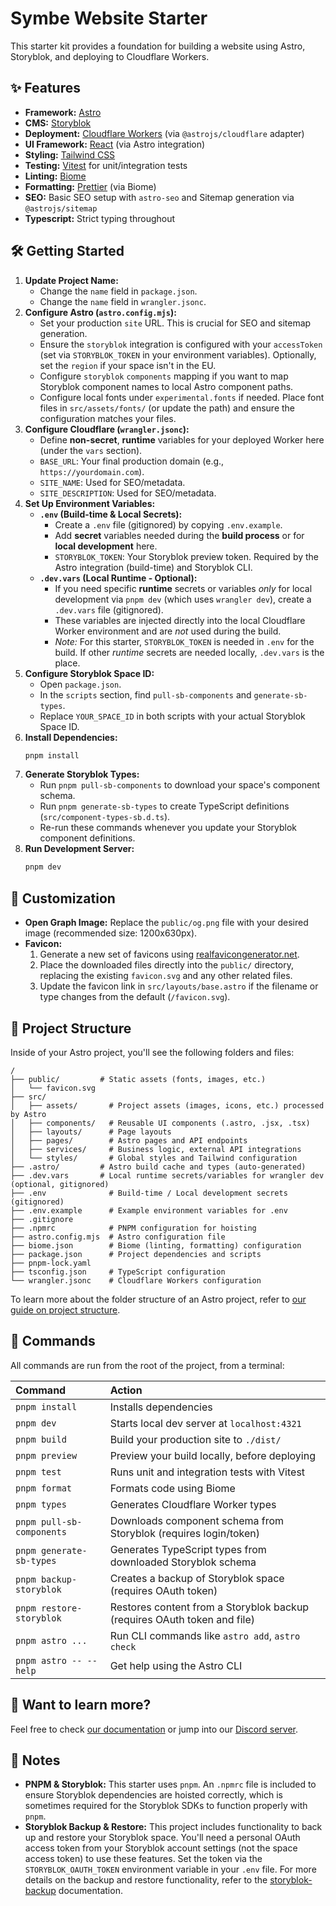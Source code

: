 # Symbe Website Starter

This starter kit provides a foundation for building a website using Astro, Storyblok, and deploying to Cloudflare Workers.

## ✨ Features

- **Framework:** [Astro](https://astro.build/)
- **CMS:** [Storyblok](https://www.storyblok.com/)
- **Deployment:** [Cloudflare Workers](https://workers.cloudflare.com/) (via `@astrojs/cloudflare` adapter)
- **UI Framework:** [React](https://react.dev/) (via Astro integration)
- **Styling:** [Tailwind CSS](https://tailwindcss.com/)
- **Testing:** [Vitest](https://vitest.dev/) for unit/integration tests
- **Linting:** [Biome](https://biomejs.dev/)
- **Formatting:** [Prettier](https://prettier.io/) (via Biome)
- **SEO:** Basic SEO setup with `astro-seo` and Sitemap generation via `@astrojs/sitemap`
- **Typescript:** Strict typing throughout

## 🛠️ Getting Started

1.  **Update Project Name:**
    - Change the `name` field in `package.json`.
    - Change the `name` field in `wrangler.jsonc`.
2.  **Configure Astro (`astro.config.mjs`):**
    - Set your production `site` URL. This is crucial for SEO and sitemap generation.
    - Ensure the `storyblok` integration is configured with your `accessToken` (set via `STORYBLOK_TOKEN` in your environment variables). Optionally, set the `region` if your space isn't in the EU.
    - Configure `storyblok` `components` mapping if you want to map Storyblok component names to local Astro component paths.
    - Configure local fonts under `experimental.fonts` if needed. Place font files in `src/assets/fonts/` (or update the path) and ensure the configuration matches your files.
3.  **Configure Cloudflare (`wrangler.jsonc`):**
    - Define **non-secret**, **runtime** variables for your deployed Worker here (under the `vars` section).
    - `BASE_URL`: Your final production domain (e.g., `https://yourdomain.com`).
    - `SITE_NAME`: Used for SEO/metadata.
    - `SITE_DESCRIPTION`: Used for SEO/metadata.
4.  **Set Up Environment Variables:**
    - **`.env` (Build-time & Local Secrets):**
      - Create a `.env` file (gitignored) by copying `.env.example`.
      - Add **secret** variables needed during the **build process** or for **local development** here.
      - `STORYBLOK_TOKEN`: Your Storyblok preview token. Required by the Astro integration (build-time) and Storyblok CLI.
    - **`.dev.vars` (Local Runtime - Optional):**
      - If you need specific **runtime** secrets or variables _only_ for local development via `pnpm dev` (which uses `wrangler dev`), create a `.dev.vars` file (gitignored).
      - These variables are injected directly into the local Cloudflare Worker environment and are _not_ used during the build.
      - _Note:_ For this starter, `STORYBLOK_TOKEN` is needed in `.env` for the build. If other _runtime_ secrets are needed locally, `.dev.vars` is the place.
5.  **Configure Storyblok Space ID:**
    - Open `package.json`.
    - In the `scripts` section, find `pull-sb-components` and `generate-sb-types`.
    - Replace `YOUR_SPACE_ID` in both scripts with your actual Storyblok Space ID.
6.  **Install Dependencies:**
    ```sh
    pnpm install
    ```
7.  **Generate Storyblok Types:**
    - Run `pnpm pull-sb-components` to download your space's component schema.
    - Run `pnpm generate-sb-types` to create TypeScript definitions (`src/component-types-sb.d.ts`).
    - Re-run these commands whenever you update your Storyblok component definitions.
8.  **Run Development Server:**
    ```sh
    pnpm dev
    ```

## 🎨 Customization

- **Open Graph Image:** Replace the `public/og.png` file with your desired image (recommended size: 1200x630px).
- **Favicon:**
  1.  Generate a new set of favicons using [realfavicongenerator.net](https://realfavicongenerator.net/).
  2.  Place the downloaded files directly into the `public/` directory, replacing the existing `favicon.svg` and any other related files.
  3.  Update the favicon link in `src/layouts/base.astro` if the filename or type changes from the default (`/favicon.svg`).

## 📁 Project Structure

Inside of your Astro project, you'll see the following folders and files:

```text
/
├── public/         # Static assets (fonts, images, etc.)
│   └── favicon.svg
├── src/
│   ├── assets/       # Project assets (images, icons, etc.) processed by Astro
│   ├── components/   # Reusable UI components (.astro, .jsx, .tsx)
│   ├── layouts/      # Page layouts
│   ├── pages/        # Astro pages and API endpoints
│   ├── services/     # Business logic, external API integrations
│   └── styles/       # Global styles and Tailwind configuration
├── .astro/         # Astro build cache and types (auto-generated)
├── .dev.vars       # Local runtime secrets/variables for wrangler dev (optional, gitignored)
├── .env              # Build-time / Local development secrets (gitignored)
├── .env.example      # Example environment variables for .env
├── .gitignore
├── .npmrc            # PNPM configuration for hoisting
├── astro.config.mjs  # Astro configuration file
├── biome.json        # Biome (linting, formatting) configuration
├── package.json      # Project dependencies and scripts
├── pnpm-lock.yaml
├── tsconfig.json     # TypeScript configuration
└── wrangler.jsonc    # Cloudflare Workers configuration
```

To learn more about the folder structure of an Astro project, refer to [our guide on project structure](https://docs.astro.build/en/basics/project-structure/).

## 🧞 Commands

All commands are run from the root of the project, from a terminal:

| Command                   | Action                                                           |
| :------------------------ | :--------------------------------------------------------------- |
| `pnpm install`            | Installs dependencies                                            |
| `pnpm dev`                | Starts local dev server at `localhost:4321`                      |
| `pnpm build`              | Build your production site to `./dist/`                          |
| `pnpm preview`            | Preview your build locally, before deploying                     |
| `pnpm test`               | Runs unit and integration tests with Vitest                      |
| `pnpm format`             | Formats code using Biome                                         |
| `pnpm types`              | Generates Cloudflare Worker types                                |
| `pnpm pull-sb-components` | Downloads component schema from Storyblok (requires login/token) |
| `pnpm generate-sb-types`  | Generates TypeScript types from downloaded Storyblok schema      |
| `pnpm backup-storyblok`   | Creates a backup of Storyblok space (requires OAuth token)       |
| `pnpm restore-storyblok`  | Restores content from a Storyblok backup (requires OAuth token and file) |
| `pnpm astro ...`          | Run CLI commands like `astro add`, `astro check`                 |
| `pnpm astro -- --help`    | Get help using the Astro CLI                                     |

## 👀 Want to learn more?

Feel free to check [our documentation](https://docs.astro.build) or jump into our [Discord server](https://astro.build/chat).

## 📝 Notes

- **PNPM & Storyblok:** This starter uses `pnpm`. An `.npmrc` file is included to ensure Storyblok dependencies are hoisted correctly, which is sometimes required for the Storyblok SDKs to function properly with `pnpm`.
- **Storyblok Backup & Restore:** This project includes functionality to back up and restore your Storyblok space. You'll need a personal OAuth access token from your Storyblok account settings (not the space access token) to use these features. Set the token via the `STORYBLOK_OAUTH_TOKEN` environment variable in your `.env` file. For more details on the backup and restore functionality, refer to the [storyblok-backup](https://github.com/webflorist/storyblok-backup) documentation.
